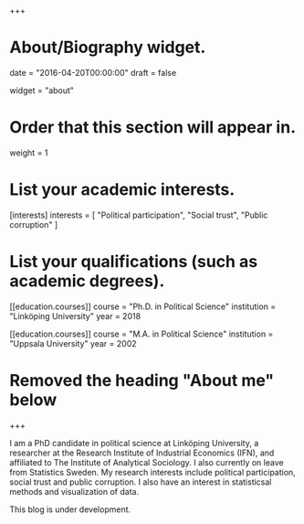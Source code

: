 +++
# About/Biography widget.

date = "2016-04-20T00:00:00"
draft = false

widget = "about"

# Order that this section will appear in.
weight = 1

# List your academic interests.
[interests]
  interests = [
    "Political participation",
    "Social trust",
    "Public corruption"
  ]

# List your qualifications (such as academic degrees).
[[education.courses]]
  course = "Ph.D. in Political Science"
  institution = "Linköping University"
  year = 2018

[[education.courses]]
  course = "M.A. in Political Science"
  institution = "Uppsala University"
  year = 2002

# Removed the heading "About me" below

+++


I am a PhD candidate in political science at Linköping University, a researcher at the Research Institute of Industrial Economics (IFN), and affiliated to The Institute of Analytical Sociology. I also currently on leave from Statistics Sweden. My research interests include political participation, social trust and public corruption. I also have an interest in statisticsal methods and visualization of data.

This blog is under development. 
 
